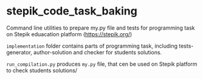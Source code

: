 # stepik_code_task_baking

Command line utilities to prepare my.py file and tests for programming task on Stepik eduacation platform (https://stepik.org/)

`implementation` folder contains parts of programming task, including tests-generator, author-solution and checker for students solutions.

`run_compilation.py` produces `my.py` file, that cen be used on Stepik platform to check students solutions/
